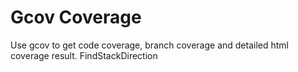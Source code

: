 # Gcov Coverage
Use gcov to get code coverage, branch coverage and detailed html coverage result.
FindStackDirection
